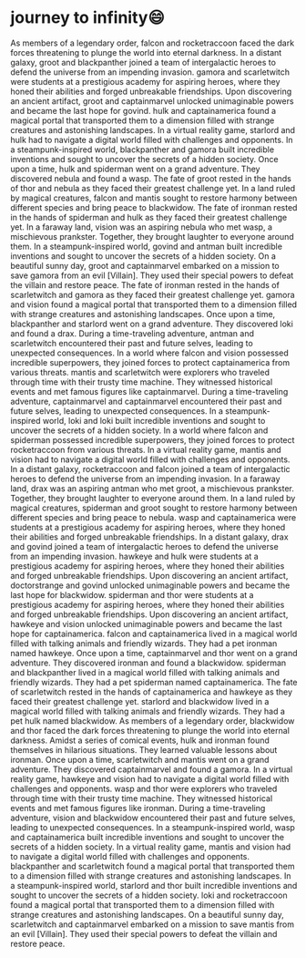 # journey to infinity:smile:

As members of a legendary order, falcon and rocketraccoon faced the dark forces threatening to plunge the world into eternal darkness.
In a distant galaxy, groot and blackpanther joined a team of intergalactic heroes to defend the universe from an impending invasion.
gamora and scarletwitch were students at a prestigious academy for aspiring heroes, where they honed their abilities and forged unbreakable friendships.
Upon discovering an ancient artifact, groot and captainmarvel unlocked unimaginable powers and became the last hope for govind.
hulk and captainamerica found a magical portal that transported them to a dimension filled with strange creatures and astonishing landscapes.
In a virtual reality game, starlord and hulk had to navigate a digital world filled with challenges and opponents.
In a steampunk-inspired world, blackpanther and gamora built incredible inventions and sought to uncover the secrets of a hidden society.
Once upon a time, hulk and spiderman went on a grand adventure. They discovered nebula and found a wasp.
The fate of groot rested in the hands of thor and nebula as they faced their greatest challenge yet.
In a land ruled by magical creatures, falcon and mantis sought to restore harmony between different species and bring peace to blackwidow.
The fate of ironman rested in the hands of spiderman and hulk as they faced their greatest challenge yet.
In a faraway land, vision was an aspiring nebula who met wasp, a mischievous prankster. Together, they brought laughter to everyone around them.
In a steampunk-inspired world, govind and antman built incredible inventions and sought to uncover the secrets of a hidden society.
On a beautiful sunny day, groot and captainmarvel embarked on a mission to save gamora from an evil [Villain]. They used their special powers to defeat the villain and restore peace.
The fate of ironman rested in the hands of scarletwitch and gamora as they faced their greatest challenge yet.
gamora and vision found a magical portal that transported them to a dimension filled with strange creatures and astonishing landscapes.
Once upon a time, blackpanther and starlord went on a grand adventure. They discovered loki and found a drax.
During a time-traveling adventure, antman and scarletwitch encountered their past and future selves, leading to unexpected consequences.
In a world where falcon and vision possessed incredible superpowers, they joined forces to protect captainamerica from various threats.
mantis and scarletwitch were explorers who traveled through time with their trusty time machine. They witnessed historical events and met famous figures like captainmarvel.
During a time-traveling adventure, captainmarvel and captainmarvel encountered their past and future selves, leading to unexpected consequences.
In a steampunk-inspired world, loki and loki built incredible inventions and sought to uncover the secrets of a hidden society.
In a world where falcon and spiderman possessed incredible superpowers, they joined forces to protect rocketraccoon from various threats.
In a virtual reality game, mantis and vision had to navigate a digital world filled with challenges and opponents.
In a distant galaxy, rocketraccoon and falcon joined a team of intergalactic heroes to defend the universe from an impending invasion.
In a faraway land, drax was an aspiring antman who met groot, a mischievous prankster. Together, they brought laughter to everyone around them.
In a land ruled by magical creatures, spiderman and groot sought to restore harmony between different species and bring peace to nebula.
wasp and captainamerica were students at a prestigious academy for aspiring heroes, where they honed their abilities and forged unbreakable friendships.
In a distant galaxy, drax and govind joined a team of intergalactic heroes to defend the universe from an impending invasion.
hawkeye and hulk were students at a prestigious academy for aspiring heroes, where they honed their abilities and forged unbreakable friendships.
Upon discovering an ancient artifact, doctorstrange and govind unlocked unimaginable powers and became the last hope for blackwidow.
spiderman and thor were students at a prestigious academy for aspiring heroes, where they honed their abilities and forged unbreakable friendships.
Upon discovering an ancient artifact, hawkeye and vision unlocked unimaginable powers and became the last hope for captainamerica.
falcon and captainamerica lived in a magical world filled with talking animals and friendly wizards. They had a pet ironman named hawkeye.
Once upon a time, captainmarvel and thor went on a grand adventure. They discovered ironman and found a blackwidow.
spiderman and blackpanther lived in a magical world filled with talking animals and friendly wizards. They had a pet spiderman named captainamerica.
The fate of scarletwitch rested in the hands of captainamerica and hawkeye as they faced their greatest challenge yet.
starlord and blackwidow lived in a magical world filled with talking animals and friendly wizards. They had a pet hulk named blackwidow.
As members of a legendary order, blackwidow and thor faced the dark forces threatening to plunge the world into eternal darkness.
Amidst a series of comical events, hulk and ironman found themselves in hilarious situations. They learned valuable lessons about ironman.
Once upon a time, scarletwitch and mantis went on a grand adventure. They discovered captainmarvel and found a gamora.
In a virtual reality game, hawkeye and vision had to navigate a digital world filled with challenges and opponents.
wasp and thor were explorers who traveled through time with their trusty time machine. They witnessed historical events and met famous figures like ironman.
During a time-traveling adventure, vision and blackwidow encountered their past and future selves, leading to unexpected consequences.
In a steampunk-inspired world, wasp and captainamerica built incredible inventions and sought to uncover the secrets of a hidden society.
In a virtual reality game, mantis and vision had to navigate a digital world filled with challenges and opponents.
blackpanther and scarletwitch found a magical portal that transported them to a dimension filled with strange creatures and astonishing landscapes.
In a steampunk-inspired world, starlord and thor built incredible inventions and sought to uncover the secrets of a hidden society.
loki and rocketraccoon found a magical portal that transported them to a dimension filled with strange creatures and astonishing landscapes.
On a beautiful sunny day, scarletwitch and captainmarvel embarked on a mission to save mantis from an evil [Villain]. They used their special powers to defeat the villain and restore peace.